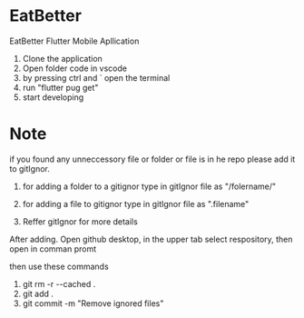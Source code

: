 # EatBetter

EatBetter Flutter Mobile Apllication

1. Clone the application
2. Open folder code in vscode
3. by pressing ctrl and ` open the terminal
4. run "flutter pug get"
5. start developing

# Note

if you found any unneccessory file or folder or file is in he repo please add it to gitIgnor.

1. for adding a folder to a gitignor
   type in gitIgnor file as "/folername/"
2. for adding a file to gitignor
   type in gitIgnor file as ".filename"

3. Reffer gitIgnor for more details

After adding. Open github desktop, in the upper tab select respository, then open in comman promt

then use these commands

1. git rm -r --cached .
2. git add .
3. git commit -m "Remove ignored files"
